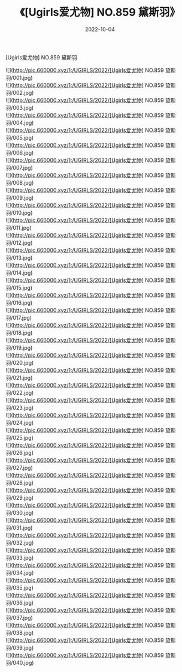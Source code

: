 ﻿---
layout: post
title:  《[Ugirls爱尤物] NO.859 黛斯羽》
date:   2022-10-04
img: http://pic.660000.xyz/1:/UGIRLS/2022/[Ugirls爱尤物] NO.859 黛斯羽/000.jpg
categories: [美女, 清纯, 唯美]
---

[Ugirls爱尤物] NO.859 黛斯羽

 ![](http://pic.660000.xyz/1:/UGIRLS/2022/[Ugirls爱尤物] NO.859 黛斯羽/001.jpg) <br>![](http://pic.660000.xyz/1:/UGIRLS/2022/[Ugirls爱尤物] NO.859 黛斯羽/002.jpg) <br>![](http://pic.660000.xyz/1:/UGIRLS/2022/[Ugirls爱尤物] NO.859 黛斯羽/003.jpg) <br>![](http://pic.660000.xyz/1:/UGIRLS/2022/[Ugirls爱尤物] NO.859 黛斯羽/004.jpg) <br>![](http://pic.660000.xyz/1:/UGIRLS/2022/[Ugirls爱尤物] NO.859 黛斯羽/005.jpg) <br>![](http://pic.660000.xyz/1:/UGIRLS/2022/[Ugirls爱尤物] NO.859 黛斯羽/006.jpg) <br>![](http://pic.660000.xyz/1:/UGIRLS/2022/[Ugirls爱尤物] NO.859 黛斯羽/007.jpg) <br>![](http://pic.660000.xyz/1:/UGIRLS/2022/[Ugirls爱尤物] NO.859 黛斯羽/008.jpg) <br>![](http://pic.660000.xyz/1:/UGIRLS/2022/[Ugirls爱尤物] NO.859 黛斯羽/009.jpg) <br>![](http://pic.660000.xyz/1:/UGIRLS/2022/[Ugirls爱尤物] NO.859 黛斯羽/010.jpg) <br>![](http://pic.660000.xyz/1:/UGIRLS/2022/[Ugirls爱尤物] NO.859 黛斯羽/011.jpg) <br>![](http://pic.660000.xyz/1:/UGIRLS/2022/[Ugirls爱尤物] NO.859 黛斯羽/012.jpg) <br>![](http://pic.660000.xyz/1:/UGIRLS/2022/[Ugirls爱尤物] NO.859 黛斯羽/013.jpg) <br>![](http://pic.660000.xyz/1:/UGIRLS/2022/[Ugirls爱尤物] NO.859 黛斯羽/014.jpg) <br>![](http://pic.660000.xyz/1:/UGIRLS/2022/[Ugirls爱尤物] NO.859 黛斯羽/015.jpg) <br>![](http://pic.660000.xyz/1:/UGIRLS/2022/[Ugirls爱尤物] NO.859 黛斯羽/016.jpg) <br>![](http://pic.660000.xyz/1:/UGIRLS/2022/[Ugirls爱尤物] NO.859 黛斯羽/017.jpg) <br>![](http://pic.660000.xyz/1:/UGIRLS/2022/[Ugirls爱尤物] NO.859 黛斯羽/018.jpg) <br>![](http://pic.660000.xyz/1:/UGIRLS/2022/[Ugirls爱尤物] NO.859 黛斯羽/019.jpg) <br>![](http://pic.660000.xyz/1:/UGIRLS/2022/[Ugirls爱尤物] NO.859 黛斯羽/020.jpg) <br>![](http://pic.660000.xyz/1:/UGIRLS/2022/[Ugirls爱尤物] NO.859 黛斯羽/021.jpg) <br>![](http://pic.660000.xyz/1:/UGIRLS/2022/[Ugirls爱尤物] NO.859 黛斯羽/022.jpg) <br>![](http://pic.660000.xyz/1:/UGIRLS/2022/[Ugirls爱尤物] NO.859 黛斯羽/023.jpg) <br>![](http://pic.660000.xyz/1:/UGIRLS/2022/[Ugirls爱尤物] NO.859 黛斯羽/024.jpg) <br>![](http://pic.660000.xyz/1:/UGIRLS/2022/[Ugirls爱尤物] NO.859 黛斯羽/025.jpg) <br>![](http://pic.660000.xyz/1:/UGIRLS/2022/[Ugirls爱尤物] NO.859 黛斯羽/026.jpg) <br>![](http://pic.660000.xyz/1:/UGIRLS/2022/[Ugirls爱尤物] NO.859 黛斯羽/027.jpg) <br>![](http://pic.660000.xyz/1:/UGIRLS/2022/[Ugirls爱尤物] NO.859 黛斯羽/028.jpg) <br>![](http://pic.660000.xyz/1:/UGIRLS/2022/[Ugirls爱尤物] NO.859 黛斯羽/029.jpg) <br>![](http://pic.660000.xyz/1:/UGIRLS/2022/[Ugirls爱尤物] NO.859 黛斯羽/030.jpg) <br>![](http://pic.660000.xyz/1:/UGIRLS/2022/[Ugirls爱尤物] NO.859 黛斯羽/031.jpg) <br>![](http://pic.660000.xyz/1:/UGIRLS/2022/[Ugirls爱尤物] NO.859 黛斯羽/032.jpg) <br>![](http://pic.660000.xyz/1:/UGIRLS/2022/[Ugirls爱尤物] NO.859 黛斯羽/033.jpg) <br>![](http://pic.660000.xyz/1:/UGIRLS/2022/[Ugirls爱尤物] NO.859 黛斯羽/034.jpg) <br>![](http://pic.660000.xyz/1:/UGIRLS/2022/[Ugirls爱尤物] NO.859 黛斯羽/035.jpg) <br>![](http://pic.660000.xyz/1:/UGIRLS/2022/[Ugirls爱尤物] NO.859 黛斯羽/036.jpg) <br>![](http://pic.660000.xyz/1:/UGIRLS/2022/[Ugirls爱尤物] NO.859 黛斯羽/037.jpg) <br>![](http://pic.660000.xyz/1:/UGIRLS/2022/[Ugirls爱尤物] NO.859 黛斯羽/038.jpg) <br>![](http://pic.660000.xyz/1:/UGIRLS/2022/[Ugirls爱尤物] NO.859 黛斯羽/039.jpg) <br>![](http://pic.660000.xyz/1:/UGIRLS/2022/[Ugirls爱尤物] NO.859 黛斯羽/040.jpg) <br>